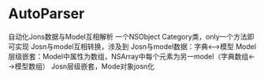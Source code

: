 # AutoParser
自动化Jons数据与Model互相解析  一个NSObject Category类，only一个方法即可实现 Josn与model互相转换，涉及到 Josn与model数据：字典&lt;-->模型 Model层级嵌套：Model中属性为数组，NSArray中每个元素为另一model（字典数组&lt;-->模型数组） Josn层级嵌套，Mode对象josn化
